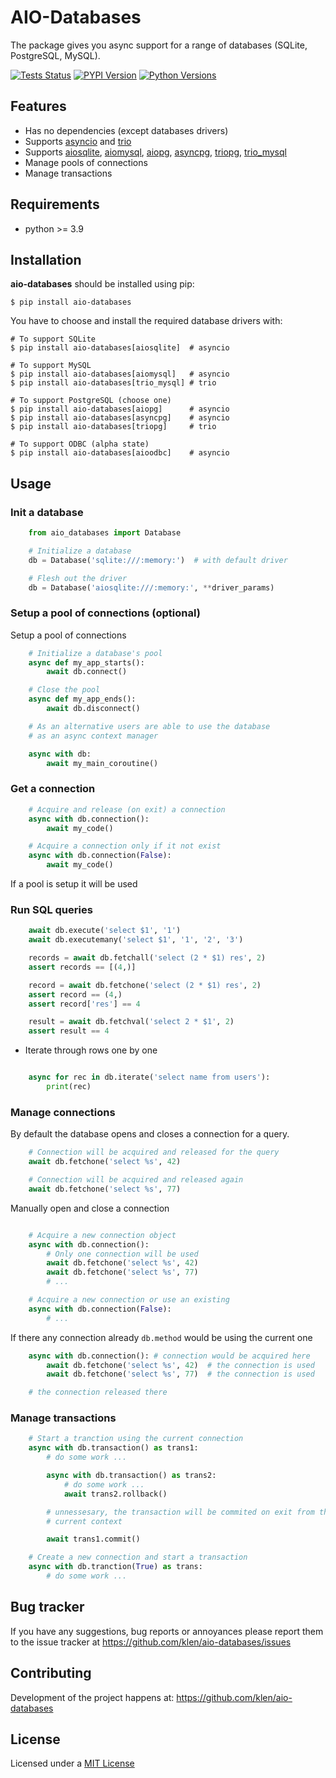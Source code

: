 # AIO-Databases

The package gives you async support for a range of databases (SQLite,
PostgreSQL, MySQL).

[![Tests Status](https://github.com/klen/aio-databases/workflows/tests/badge.svg)](https://github.com/klen/aio-databases/actions)
[![PYPI Version](https://img.shields.io/pypi/v/aio-databases)](https://pypi.org/project/aio-databases/)
[![Python Versions](https://img.shields.io/pypi/pyversions/aio-databases)](https://pypi.org/project/aio-databases/)

## Features

* Has no dependencies (except databases drivers)
* Supports [asyncio](https://docs.python.org/3/library/asyncio.html) and [trio](https://github.com/python-trio/trio)
* Supports [aiosqlite](https://github.com/omnilib/aiosqlite),
  [aiomysql](https://github.com/aio-libs/aiomysql),
  [aiopg](https://github.com/aio-libs/aiopg),
  [asyncpg](https://github.com/MagicStack/asyncpg),
  [triopg](https://github.com/python-trio/triopg),
  [trio_mysql](https://github.com/python-trio/trio-mysql)
* Manage pools of connections
* Manage transactions

## Requirements

* python >= 3.9

## Installation

**aio-databases** should be installed using pip:

```shell
$ pip install aio-databases
```

You have to choose and install the required database drivers with:

```shell
# To support SQLite
$ pip install aio-databases[aiosqlite]  # asyncio

# To support MySQL
$ pip install aio-databases[aiomysql]   # asyncio
$ pip install aio-databases[trio_mysql] # trio

# To support PostgreSQL (choose one)
$ pip install aio-databases[aiopg]      # asyncio
$ pip install aio-databases[asyncpg]    # asyncio
$ pip install aio-databases[triopg]     # trio

# To support ODBC (alpha state)
$ pip install aio-databases[aioodbc]    # asyncio
```


## Usage

### Init a database

```python
    from aio_databases import Database

    # Initialize a database
    db = Database('sqlite:///:memory:')  # with default driver

    # Flesh out the driver 
    db = Database('aiosqlite:///:memory:', **driver_params)
```

### Setup a pool of connections (optional)

Setup a pool of connections

```python
    # Initialize a database's pool
    async def my_app_starts():
        await db.connect()

    # Close the pool
    async def my_app_ends():
        await db.disconnect()

    # As an alternative users are able to use the database
    # as an async context manager

    async with db:
        await my_main_coroutine()
```

### Get a connection

```python
    # Acquire and release (on exit) a connection
    async with db.connection():
        await my_code()

    # Acquire a connection only if it not exist
    async with db.connection(False):
        await my_code()
```

If a pool is setup it will be used

### Run SQL queries

```python
    await db.execute('select $1', '1')
    await db.executemany('select $1', '1', '2', '3')

    records = await db.fetchall('select (2 * $1) res', 2)
    assert records == [(4,)]

    record = await db.fetchone('select (2 * $1) res', 2)
    assert record == (4,)
    assert record['res'] == 4

    result = await db.fetchval('select 2 * $1', 2)
    assert result == 4
```

* Iterate through rows one by one

```python

    async for rec in db.iterate('select name from users'):
        print(rec)

```

### Manage connections

By default the database opens and closes a connection for a query.

```python
    # Connection will be acquired and released for the query
    await db.fetchone('select %s', 42)

    # Connection will be acquired and released again
    await db.fetchone('select %s', 77)
```

Manually open and close a connection

```python

    # Acquire a new connection object
    async with db.connection():
        # Only one connection will be used
        await db.fetchone('select %s', 42)
        await db.fetchone('select %s', 77)
        # ...

    # Acquire a new connection or use an existing
    async with db.connection(False):
        # ...
```

If there any connection already `db.method` would be using the current one
```python
    async with db.connection(): # connection would be acquired here
        await db.fetchone('select %s', 42)  # the connection is used
        await db.fetchone('select %s', 77)  # the connection is used

    # the connection released there
```

### Manage transactions

```python
    # Start a tranction using the current connection
    async with db.transaction() as trans1:
        # do some work ...

        async with db.transaction() as trans2:
            # do some work ...
            await trans2.rollback()

        # unnessesary, the transaction will be commited on exit from the
        # current context

        await trans1.commit()

    # Create a new connection and start a transaction
    async with db.tranction(True) as trans:
        # do some work ...
```

## Bug tracker

If you have any suggestions, bug reports or annoyances please report them to
the issue tracker at https://github.com/klen/aio-databases/issues


## Contributing

Development of the project happens at: https://github.com/klen/aio-databases


## License

Licensed under a [MIT License](http://opensource.org/licenses/MIT)

